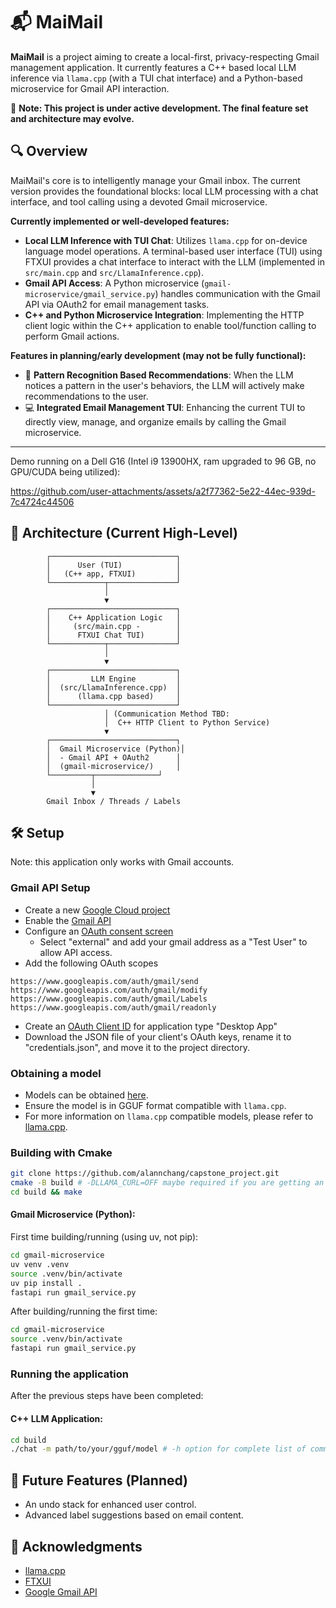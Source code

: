 # 📬 MaiMail

**MaiMail** is a project aiming to create a local-first, privacy-respecting Gmail management application. It currently features a C++ based local LLM inference via `llama.cpp` (with a TUI chat interface) and a Python-based microservice for Gmail API interaction.

🚧 **Note: This project is under active development. The final feature set and architecture may evolve.**

## 🔍 Overview

MaiMail's core is to intelligently manage your Gmail inbox. The current version provides the foundational blocks: local LLM processing with a chat interface, and tool calling using a devoted Gmail microservice.

**Currently implemented or well-developed features:**

- **Local LLM Inference with TUI Chat**: Utilizes `llama.cpp` for on-device language model operations. A terminal-based user interface (TUI) using FTXUI provides a chat interface to interact with the LLM (implemented in `src/main.cpp` and `src/LlamaInference.cpp`).
- **Gmail API Access**: A Python microservice (`gmail-microservice/gmail_service.py`) handles communication with the Gmail API via OAuth2 for email management tasks.
- **C++ and Python Microservice Integration**: Implementing the HTTP client logic within the C++ application to enable tool/function calling to perform Gmail actions.

**Features in planning/early development (may not be fully functional):**
- 🧠 **Pattern Recognition Based Recommendations**: When the LLM notices a pattern in the user's behaviors, the LLM will actively make recommendations to the user.
- 💻 **Integrated Email Management TUI**: Enhancing the current TUI to directly view, manage, and organize emails by calling the Gmail microservice.

<hr>
Demo running on a Dell G16 (Intel i9 13900HX, ram upgraded to 96 GB, no GPU/CUDA being utilized):


https://github.com/user-attachments/assets/a2f77362-5e22-44ec-939d-7c4724c44506



## 🧱 Architecture (Current High-Level)

```
        ┌────────────────────────────┐
        │      User (TUI)            │
        │   (C++ app, FTXUI)         │
        └────────────┬───────────────┘
                     │
                     ▼
        ┌────────────────────────────┐
        │    C++ Application Logic   │
        │     (src/main.cpp -        │
        │      FTXUI Chat TUI)       │
        └────────────┬───────────────┘
                     │
                     ▼
        ┌────────────────────────────┐
        │         LLM Engine         │
        │  (src/LlamaInference.cpp)  │
        │      (llama.cpp based)     │
        └────────────────────────────┘
                     │ (Communication Method TBD:
                     │  C++ HTTP Client to Python Service)
                     ▼
        ┌────────────────────────────┐
        │  Gmail Microservice (Python)│
        │  - Gmail API + OAuth2      │
        │  (gmail-microservice/)     │
        └─────────┬──────────────┘
                  │
                  ▼
        Gmail Inbox / Threads / Labels
```

## 🛠️ Setup

Note: this application only works with Gmail accounts.

### Gmail API Setup
- Create a new [Google Cloud project](https://console.cloud.google.com/projectcreate)
- Enable the [Gmail API](https://console.cloud.google.com/workspace-api/products)
- Configure an [OAuth consent screen](https://console.cloud.google.com/apis/credentials/consent)
    - Select "external" and add your gmail address as a "Test User" to allow API access.
- Add the following OAuth scopes
```
https://www.googleapis.com/auth/gmail/send
https://www.googleapis.com/auth/gmail/modify
https://www.googleapis.com/auth/gmail/Labels
https://www.googleapis.com/auth/gmail/readonly
```
- Create an [OAuth Client ID](https://console.cloud.google.com/apis/credentials/oauthclient) for application type "Desktop App"
- Download the JSON file of your client's OAuth keys, rename it to "credentials.json", and move it to the project directory.

### Obtaining a model

- Models can be obtained [here](https://huggingface.co/models?library=gguf&sort=trending).
- Ensure the model is in GGUF format compatible with `llama.cpp`.
- For more information on `llama.cpp` compatible models, please refer to [llama.cpp](https://github.com/ggml-org/llama.cpp).

### Building with Cmake
```bash
git clone https://github.com/alannchang/capstone_project.git
cmake -B build # -DLLAMA_CURL=OFF maybe required if you are getting an error that states that curl cannot be found
cd build && make
```

#### Gmail Microservice (Python):

First time building/running (using uv, not pip):
```bash
cd gmail-microservice
uv venv .venv
source .venv/bin/activate
uv pip install .
fastapi run gmail_service.py
```

After building/running the first time:
```bash
cd gmail-microservice
source .venv/bin/activate
fastapi run gmail_service.py
```

### Running the application

After the previous steps have been completed:

#### C++ LLM Application: 

```bash
cd build
./chat -m path/to/your/gguf/model # -h option for complete list of command line args
```

## 🧠 Future Features (Planned)

- An undo stack for enhanced user control.
- Advanced label suggestions based on email content.

## 🙏 Acknowledgments

- [llama.cpp](https://github.com/ggml-org/llama.cpp)
- [FTXUI](https://github.com/ArthurSonzogni/FTXUI)
- [Google Gmail API](https://developers.google.com/workspace/gmail/api/guides)
